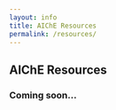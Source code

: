```yaml
---
layout: info
title: AIChE Resources
permalink: /resources/
---
```

## AIChE Resources
### Coming soon...